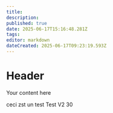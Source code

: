 ```yaml
---
title:  
description: 
published: true
date: 2025-06-17T15:16:48.281Z
tags: 
editor: markdown
dateCreated: 2025-06-17T09:23:19.593Z
---
```



# Header
Your content here

ceci zst un test
Test V2
30

